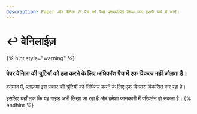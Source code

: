 ```yaml
---
description: Paper और वेनिला के पैच को कैसे पुनर्स्थापित किया जाए इसके बारे में जानें।
---
```


# ↩️ वेनिलाईज़

{% hint style="warning" %}

### पेपर वेनिला की त्रुटियों को हल करने के लिए अधिकांश पैच में एक विकल्प नहीं जोड़ता है।

वर्तमान में, प्लाज़मा इस प्रकार की त्रुटियों को निष्क्रिय करने के लिए एक विन्यास विकसित कर रहा है।

इसलिए यहाँ तक कि यह गाइड अभी लिखा जा रहा है और हमेशा जानकारी में परिवर्तन हो सकता है।
{% endhint %}
